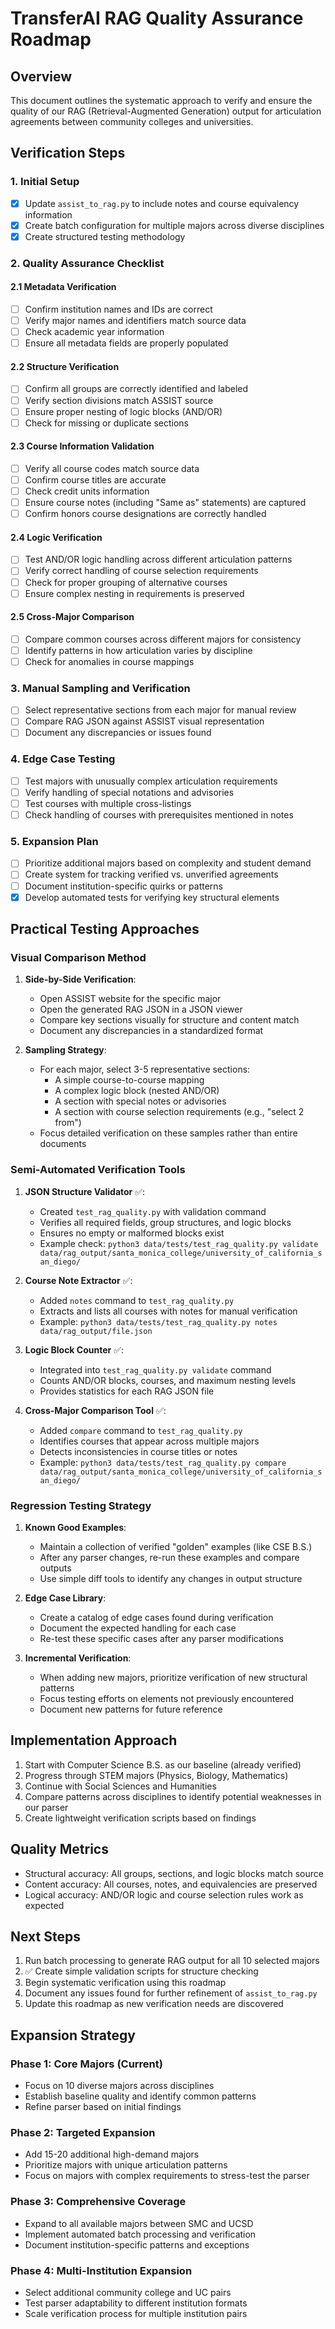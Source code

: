 # TransferAI RAG Quality Assurance Roadmap

## Overview
This document outlines the systematic approach to verify and ensure the quality of our RAG (Retrieval-Augmented Generation) output for articulation agreements between community colleges and universities.

## Verification Steps

### 1. Initial Setup
- [x] Update `assist_to_rag.py` to include notes and course equivalency information
- [x] Create batch configuration for multiple majors across diverse disciplines
- [x] Create structured testing methodology

### 2. Quality Assurance Checklist

#### 2.1 Metadata Verification
- [ ] Confirm institution names and IDs are correct
- [ ] Verify major names and identifiers match source data
- [ ] Check academic year information
- [ ] Ensure all metadata fields are properly populated

#### 2.2 Structure Verification
- [ ] Confirm all groups are correctly identified and labeled
- [ ] Verify section divisions match ASSIST source
- [ ] Ensure proper nesting of logic blocks (AND/OR)
- [ ] Check for missing or duplicate sections

#### 2.3 Course Information Validation
- [ ] Verify all course codes match source data
- [ ] Confirm course titles are accurate
- [ ] Check credit units information
- [ ] Ensure course notes (including "Same as" statements) are captured
- [ ] Confirm honors course designations are correctly handled

#### 2.4 Logic Verification
- [ ] Test AND/OR logic handling across different articulation patterns
- [ ] Verify correct handling of course selection requirements
- [ ] Check for proper grouping of alternative courses
- [ ] Ensure complex nesting in requirements is preserved

#### 2.5 Cross-Major Comparison
- [ ] Compare common courses across different majors for consistency
- [ ] Identify patterns in how articulation varies by discipline
- [ ] Check for anomalies in course mappings

### 3. Manual Sampling and Verification
- [ ] Select representative sections from each major for manual review
- [ ] Compare RAG JSON against ASSIST visual representation
- [ ] Document any discrepancies or issues found

### 4. Edge Case Testing
- [ ] Test majors with unusually complex articulation requirements
- [ ] Verify handling of special notations and advisories
- [ ] Test courses with multiple cross-listings
- [ ] Check handling of courses with prerequisites mentioned in notes

### 5. Expansion Plan
- [ ] Prioritize additional majors based on complexity and student demand
- [ ] Create system for tracking verified vs. unverified agreements
- [ ] Document institution-specific quirks or patterns
- [x] Develop automated tests for verifying key structural elements

## Practical Testing Approaches

### Visual Comparison Method
1. **Side-by-Side Verification**:
   - Open ASSIST website for the specific major
   - Open the generated RAG JSON in a JSON viewer
   - Compare key sections visually for structure and content match
   - Document any discrepancies in a standardized format

2. **Sampling Strategy**:
   - For each major, select 3-5 representative sections:
     - A simple course-to-course mapping
     - A complex logic block (nested AND/OR)
     - A section with special notes or advisories
     - A section with course selection requirements (e.g., "select 2 from")
   - Focus detailed verification on these samples rather than entire documents

### Semi-Automated Verification Tools

1. **JSON Structure Validator** ✅:
   - Created `test_rag_quality.py` with validation command
   - Verifies all required fields, group structures, and logic blocks
   - Ensures no empty or malformed blocks exist
   - Example check: `python3 data/tests/test_rag_quality.py validate data/rag_output/santa_monica_college/university_of_california_san_diego/`

2. **Course Note Extractor** ✅:
   - Added `notes` command to `test_rag_quality.py`
   - Extracts and lists all courses with notes for manual verification
   - Example: `python3 data/tests/test_rag_quality.py notes data/rag_output/file.json`

3. **Logic Block Counter** ✅:
   - Integrated into `test_rag_quality.py validate` command
   - Counts AND/OR blocks, courses, and maximum nesting levels
   - Provides statistics for each RAG JSON file

4. **Cross-Major Comparison Tool** ✅:
   - Added `compare` command to `test_rag_quality.py`
   - Identifies courses that appear across multiple majors
   - Detects inconsistencies in course titles or notes
   - Example: `python3 data/tests/test_rag_quality.py compare data/rag_output/santa_monica_college/university_of_california_san_diego/`

### Regression Testing Strategy

1. **Known Good Examples**:
   - Maintain a collection of verified "golden" examples (like CSE B.S.)
   - After any parser changes, re-run these examples and compare outputs
   - Use simple diff tools to identify any changes in output structure

2. **Edge Case Library**:
   - Create a catalog of edge cases found during verification
   - Document the expected handling for each case
   - Re-test these specific cases after any parser modifications

3. **Incremental Verification**:
   - When adding new majors, prioritize verification of new structural patterns
   - Focus testing efforts on elements not previously encountered
   - Document new patterns for future reference

## Implementation Approach
1. Start with Computer Science B.S. as our baseline (already verified)
2. Progress through STEM majors (Physics, Biology, Mathematics)  
3. Continue with Social Sciences and Humanities
4. Compare patterns across disciplines to identify potential weaknesses in our parser
5. Create lightweight verification scripts based on findings

## Quality Metrics
- Structural accuracy: All groups, sections, and logic blocks match source
- Content accuracy: All courses, notes, and equivalencies are preserved
- Logical accuracy: AND/OR logic and course selection rules work as expected

## Next Steps
1. Run batch processing to generate RAG output for all 10 selected majors
2. ✅ Create simple validation scripts for structure checking
3. Begin systematic verification using this roadmap
4. Document any issues found for further refinement of `assist_to_rag.py`
5. Update this roadmap as new verification needs are discovered

## Expansion Strategy

### Phase 1: Core Majors (Current)
- Focus on 10 diverse majors across disciplines
- Establish baseline quality and identify common patterns
- Refine parser based on initial findings

### Phase 2: Targeted Expansion
- Add 15-20 additional high-demand majors
- Prioritize majors with unique articulation patterns
- Focus on majors with complex requirements to stress-test the parser

### Phase 3: Comprehensive Coverage
- Expand to all available majors between SMC and UCSD
- Implement automated batch processing and verification
- Document institution-specific patterns and exceptions

### Phase 4: Multi-Institution Expansion
- Select additional community college and UC pairs
- Test parser adaptability to different institution formats
- Scale verification process for multiple institution pairs 